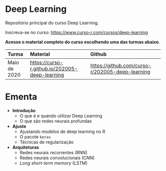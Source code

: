 
# Deep Learning

<!-- README.md is generated from README.Rmd. Please edit that file -->

Repositório principal do curso Deep Learning.

Inscreva-se no curso: <https://www.curso-r.com/cursos/deep-learning>

**Acesse o material completo do curso escolhendo uma das turmas
abaixo**.

| Turma        | Material                                         | Github                                            |
| :----------- | :----------------------------------------------- | :------------------------------------------------ |
| Maio de 2020 | <https://curso-r.github.io/202005-deep-learning> | <https://github.com/curso-r/202005-deep-learning> |

# Ementa

  - **Introdução**
      - O que é e quando utilizar Deep Learning
      - O que são redes neurais profundas
  - **Ajuste**
      - Ajustando modelos de deep learning no R
      - O pacote `keras`
      - Técnicas de regularização
  - **Arquiteturas**
      - Redes neurais recorrentes (RNN)
      - Redes neurais convolucionais (CNN)
      - *Long short-term memory* (LSTM)
